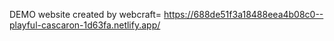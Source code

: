 DEMO website created by webcraft= https://688de51f3a18488eea4b08c0--playful-cascaron-1d63fa.netlify.app/
